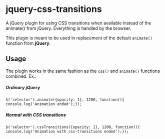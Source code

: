 jquery-css-transitions
======================

A jQuery plugin for using CSS transitions when available instead of the animate() from jQuery. Everything is handled by the browser.

This plugin is meant to be used in replacement of the default <code>animate()</code> function from **jQuery**.

## Usage ##

The plugin works in the same fashion as the <code>css()</code> and <code>animate()</code> functions combined. Ex.:

##### Ordinary jQuery #####
	$('selector').animate({opacity: 1}, 1200, function(){ console.log('Animation ended');});

##### Normal with CSS transitions #####
	$('selector').cssTransitions({opacity: 1}, 1200, function(){ console.log('Animation with css-transitions ended');});

